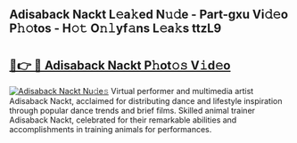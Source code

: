 ## Adisaback Nackt L𝚎a𝚔ed N𝚞𝚍e - Part-gxu Vi𝚍𝚎o P𝚑𝚘tos - H𝚘𝚝 O𝚗𝚕yf𝚊ns L𝚎a𝚔s ttzL9

# <h2><a href="http://kf94jkz.oniu.top/?m=Adisaback+Nackt">🔗👉 🔴 Adisaback Nackt P𝚑ot𝚘𝚜 V𝚒d𝚎o</a></h2>

[![Adisaback Nackt Nu𝚍e𝚜](https://i.imgur.com/0qMVB7G.gif)](http://kf94jkz.oniu.top/?m=Adisaback+Nackt)
Virtual performer and multimedia artist Adisaback Nackt, acclaimed for distributing dance and lifestyle inspiration through popular dance trends and brief films. Skilled animal trainer Adisaback Nackt, celebrated for their remarkable abilities and accomplishments in training animals for performances.  
